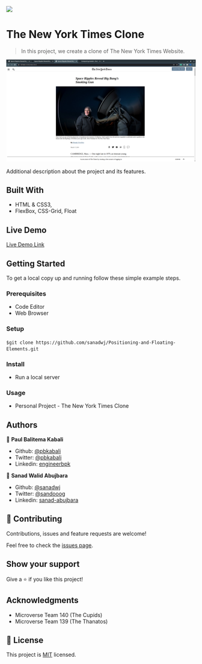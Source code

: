 ![](https://img.shields.io/badge/Microverse-blueviolet)

# The New York Times Clone

> In this project, we create a clone of The New York Times Website.

![screenshot](./graphics/nyt-screenshot.png)

Additional description about the project and its features.

## Built With

- HTML & CSS3,
- FlexBox, CSS-Grid, Float

## Live Demo

[Live Demo Link](https://raw.githack.com/sanadwj/Positioning-and-Floating-Elements/feature-branch/index.html)

## Getting Started

To get a local copy up and running follow these simple example steps.

### Prerequisites

- Code Editor
- Web Browser

### Setup

`$git clone https://github.com/sanadwj/Positioning-and-Floating-Elements.git`

### Install

- Run a local server

### Usage

- Personal Project - The New York Times Clone

## Authors

👤 **Paul Balitema Kabali**

- Github: [@pbkabali](https://github.com/pbkabali)
- Twitter: [@pbkabali](https://twitter.com/pbkabali)
- Linkedin: [engineerbpk](https://linkedin.com/in/engineerbpk)

👤 **Sanad Walid Abujbara**

- Github: [@sanadwj](https://github.com/githubhandle)
- Twitter: [@sandooog](https://twitter.com/sandooog)
- Linkedin: [sanad-abujbara](https://linkedin.com/in/sanad-abujbara)

## 🤝 Contributing

Contributions, issues and feature requests are welcome!

Feel free to check the [issues page](https://github.com/sanadwj/Positioning-and-Floating-Elements/issues/).

## Show your support

Give a ⭐️ if you like this project!

## Acknowledgments

- Microverse Team 140 (The Cupids)
- Microverse Team 139 (The Thanatos)

## 📝 License

This project is [MIT](lic.url) licensed.
